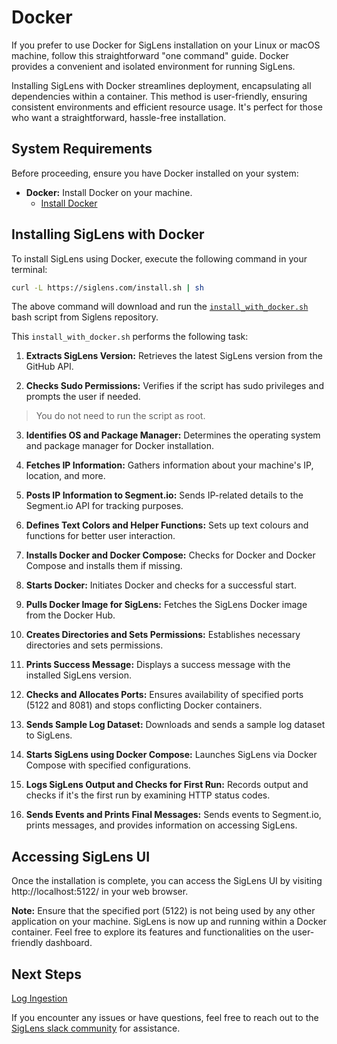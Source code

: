 # Docker

If you prefer to use Docker for SigLens installation on your Linux or macOS machine, follow this straightforward "one command" guide. Docker provides a convenient and isolated environment for running SigLens.

Installing SigLens with Docker streamlines deployment, encapsulating all dependencies within a container. This method is user-friendly, ensuring consistent environments and efficient resource usage. It's perfect for those who want a straightforward, hassle-free installation.

## System Requirements

Before proceeding, ensure you have Docker installed on your system:

- **Docker:** Install Docker on your machine.
  - [Install Docker](https://docs.docker.com/get-docker/)

## Installing SigLens with Docker

To install SigLens using Docker, execute the following command in your terminal:

```bash
curl -L https://siglens.com/install.sh | sh
```

The above command will download and run the [`install_with_docker.sh`](https://github.com/siglens/siglens/blob/develop/install_with_docker.sh) bash script from Siglens repository.

This `install_with_docker.sh` performs the following task:

1. **Extracts SigLens Version:** Retrieves the latest SigLens version from the GitHub API.

2. **Checks Sudo Permissions:** Verifies if the script has sudo privileges and prompts the user if needed. 
> You do not need to run the script as root.

3. **Identifies OS and Package Manager:** Determines the operating system and package manager for Docker installation.

4. **Fetches IP Information:** Gathers information about your machine's IP, location, and more.

5. **Posts IP Information to Segment.io:** Sends IP-related details to the Segment.io API for tracking purposes.

6. **Defines Text Colors and Helper Functions:** Sets up text colours and functions for better user interaction.

7. **Installs Docker and Docker Compose:** Checks for Docker and Docker Compose and installs them if missing.

8. **Starts Docker:** Initiates Docker and checks for a successful start.

9. **Pulls Docker Image for SigLens:** Fetches the SigLens Docker image from the Docker Hub.

10. **Creates Directories and Sets Permissions:** Establishes necessary directories and sets permissions.

11. **Prints Success Message:** Displays a success message with the installed SigLens version.

12. **Checks and Allocates Ports:** Ensures availability of specified ports (5122 and 8081) and stops conflicting Docker containers.

13. **Sends Sample Log Dataset:** Downloads and sends a sample log dataset to SigLens.

14. **Starts SigLens using Docker Compose:** Launches SigLens via Docker Compose with specified configurations.

15. **Logs SigLens Output and Checks for First Run:** Records output and checks if it's the first run by examining HTTP status codes.

16. **Sends Events and Prints Final Messages:** Sends events to Segment.io, prints messages, and provides information on accessing SigLens.

## Accessing SigLens UI

Once the installation is complete, you can access the SigLens UI by visiting http://localhost:5122/ in your web browser.

**Note:** Ensure that the specified port (5122) is not being used by any other application on your machine. SigLens is now up and running within a Docker container. Feel free to explore its features and functionalities on the user-friendly dashboard.

## Next Steps

[Log Ingestion](https://www.siglens.com/siglens-docs/category/log-ingestion)

If you encounter any issues or have questions, feel free to reach out to the [SigLens slack community](https://www.siglens.com/slack.html) for assistance.
